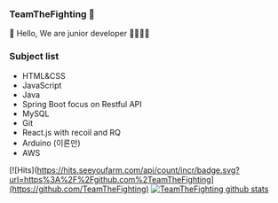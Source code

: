 ### TeamTheFighting 💪

👋 Hello, We are junior developer 👨‍💻👩‍💻

### Subject list
- HTML&CSS
- JavaScript
- Java
- Spring Boot focus on Restful API
- MySQL
- Git
- React.js with recoil and RQ
- Arduino (이론만)
- AWS

[![Hits](https://hits.seeyoufarm.com/api/count/incr/badge.svg?url=https%3A%2F%2Fgithub.com%2TeamTheFighting](https://github.com/TeamTheFighting)
[![TeamTheFighting github stats](https://github-readme-stats.vercel.app/api?username=TeamTheFighting&show_icons=true&theme=dracula)](https://github.com/TeamTheFighting)
